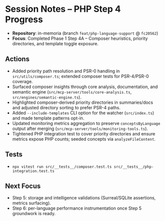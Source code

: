 # Session Notes – PHP Step 4 Progress

- **Repository**: in-memoria (branch `feat/php-language-support` @ `fc20562`)
- **Focus**: Completed Phase 1 Step 4A – Composer heuristics, priority directories, and template toggle exposure.

## Actions
- Added priority path resolution and PSR-0 handling in `src/utils/composer.ts`; extended composer tests for PSR-4/PSR-0 coverage.
- Surfaced composer insights through core analysis, documentation, and semantic engine (`src/mcp-server/tools/core-analysis.ts`, `src/engines/semantic-engine.ts`).
- Highlighted composer-derived priority directories in summaries/docs and adjusted directory sorting to prefer PSR-4 paths.
- Added `--include-templates` CLI option for the watcher (`src/index.ts`) and made template patterns opt-in.
- Updated monitoring metrics aggregation to preserve `conceptsByLanguage` output after merging (`src/mcp-server/tools/monitoring-tools.ts`).
- Tightened PHP integration test to cover priority directories and ensure metrics expose PHP counts; seeded concepts via `analyzeFileContent`.

## Tests
- `npx vitest run src/__tests__/composer.test.ts src/__tests__/php-integration.test.ts`

## Next Focus
- Step 5: storage and intelligence validations (Surreal/SQLite assertions, metrics surfacing).
- Step 6: per-language performance instrumentation once Step 5 groundwork is ready.

